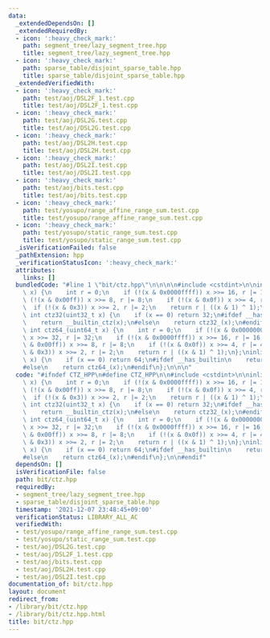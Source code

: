 ```yaml
---
data:
  _extendedDependsOn: []
  _extendedRequiredBy:
  - icon: ':heavy_check_mark:'
    path: segment_tree/lazy_segment_tree.hpp
    title: segment_tree/lazy_segment_tree.hpp
  - icon: ':heavy_check_mark:'
    path: sparse_table/disjoint_sparse_table.hpp
    title: sparse_table/disjoint_sparse_table.hpp
  _extendedVerifiedWith:
  - icon: ':heavy_check_mark:'
    path: test/aoj/DSL2F_1.test.cpp
    title: test/aoj/DSL2F_1.test.cpp
  - icon: ':heavy_check_mark:'
    path: test/aoj/DSL2G.test.cpp
    title: test/aoj/DSL2G.test.cpp
  - icon: ':heavy_check_mark:'
    path: test/aoj/DSL2H.test.cpp
    title: test/aoj/DSL2H.test.cpp
  - icon: ':heavy_check_mark:'
    path: test/aoj/DSL2I.test.cpp
    title: test/aoj/DSL2I.test.cpp
  - icon: ':heavy_check_mark:'
    path: test/aoj/bits.test.cpp
    title: test/aoj/bits.test.cpp
  - icon: ':heavy_check_mark:'
    path: test/yosupo/range_affine_range_sum.test.cpp
    title: test/yosupo/range_affine_range_sum.test.cpp
  - icon: ':heavy_check_mark:'
    path: test/yosupo/static_range_sum.test.cpp
    title: test/yosupo/static_range_sum.test.cpp
  _isVerificationFailed: false
  _pathExtension: hpp
  _verificationStatusIcon: ':heavy_check_mark:'
  attributes:
    links: []
  bundledCode: "#line 1 \"bit/ctz.hpp\"\n\n\n\n#include <cstdint>\n\ninline int ctz32_(uint64_t\
    \ x) {\n    int r = 0;\n    if (!(x & 0x0000ffff)) x >>= 16, r |= 16;\n    if\
    \ (!(x & 0x00ff)) x >>= 8, r |= 8;\n    if (!(x & 0x0f)) x >>= 4, r |= 4;\n  \
    \  if (!(x & 0x3)) x >>= 2, r |= 2;\n    return r | ((x & 1) ^ 1);\n};\ninline\
    \ int ctz32(uint32_t x) {\n    if (x == 0) return 32;\n#ifdef __has_builtin\n\
    \    return __builtin_ctz(x);\n#else\n    return ctz32_(x);\n#endif\n};\n\ninline\
    \ int ctz64_(uint64_t x) {\n    int r = 0;\n    if (!(x & 0x00000000ffffffff))\
    \ x >>= 32, r |= 32;\n    if (!(x & 0x0000ffff)) x >>= 16, r |= 16;\n    if (!(x\
    \ & 0x00ff)) x >>= 8, r |= 8;\n    if (!(x & 0x0f)) x >>= 4, r |= 4;\n    if (!(x\
    \ & 0x3)) x >>= 2, r |= 2;\n    return r | ((x & 1) ^ 1);\n};\ninline int ctz64(uint64_t\
    \ x) {\n    if (x == 0) return 64;\n#ifdef __has_builtin\n    return __builtin_ctzll(x);\n\
    #else\n    return ctz64_(x);\n#endif\n};\n\n\n"
  code: "#ifndef CTZ_HPP\n#define CTZ_HPP\n\n#include <cstdint>\n\ninline int ctz32_(uint64_t\
    \ x) {\n    int r = 0;\n    if (!(x & 0x0000ffff)) x >>= 16, r |= 16;\n    if\
    \ (!(x & 0x00ff)) x >>= 8, r |= 8;\n    if (!(x & 0x0f)) x >>= 4, r |= 4;\n  \
    \  if (!(x & 0x3)) x >>= 2, r |= 2;\n    return r | ((x & 1) ^ 1);\n};\ninline\
    \ int ctz32(uint32_t x) {\n    if (x == 0) return 32;\n#ifdef __has_builtin\n\
    \    return __builtin_ctz(x);\n#else\n    return ctz32_(x);\n#endif\n};\n\ninline\
    \ int ctz64_(uint64_t x) {\n    int r = 0;\n    if (!(x & 0x00000000ffffffff))\
    \ x >>= 32, r |= 32;\n    if (!(x & 0x0000ffff)) x >>= 16, r |= 16;\n    if (!(x\
    \ & 0x00ff)) x >>= 8, r |= 8;\n    if (!(x & 0x0f)) x >>= 4, r |= 4;\n    if (!(x\
    \ & 0x3)) x >>= 2, r |= 2;\n    return r | ((x & 1) ^ 1);\n};\ninline int ctz64(uint64_t\
    \ x) {\n    if (x == 0) return 64;\n#ifdef __has_builtin\n    return __builtin_ctzll(x);\n\
    #else\n    return ctz64_(x);\n#endif\n};\n\n#endif"
  dependsOn: []
  isVerificationFile: false
  path: bit/ctz.hpp
  requiredBy:
  - segment_tree/lazy_segment_tree.hpp
  - sparse_table/disjoint_sparse_table.hpp
  timestamp: '2021-12-07 23:48:45+09:00'
  verificationStatus: LIBRARY_ALL_AC
  verifiedWith:
  - test/yosupo/range_affine_range_sum.test.cpp
  - test/yosupo/static_range_sum.test.cpp
  - test/aoj/DSL2G.test.cpp
  - test/aoj/DSL2F_1.test.cpp
  - test/aoj/bits.test.cpp
  - test/aoj/DSL2H.test.cpp
  - test/aoj/DSL2I.test.cpp
documentation_of: bit/ctz.hpp
layout: document
redirect_from:
- /library/bit/ctz.hpp
- /library/bit/ctz.hpp.html
title: bit/ctz.hpp
---
```

